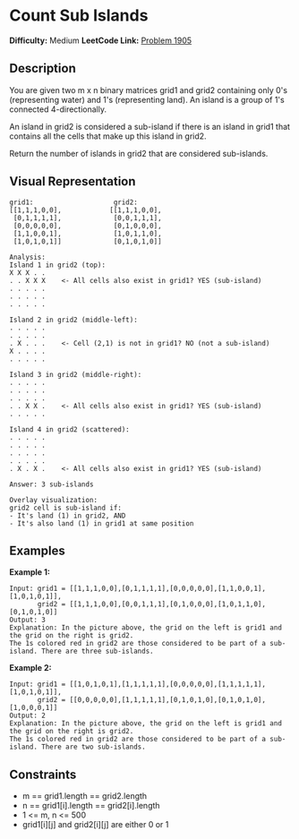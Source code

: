 # Count Sub Islands

**Difficulty:** Medium
**LeetCode Link:** [Problem 1905](https://leetcode.com/problems/count-sub-islands/)

## Description
You are given two m x n binary matrices grid1 and grid2 containing only 0's (representing water) and 1's (representing land). An island is a group of 1's connected 4-directionally.

An island in grid2 is considered a sub-island if there is an island in grid1 that contains all the cells that make up this island in grid2.

Return the number of islands in grid2 that are considered sub-islands.

## Visual Representation

```
grid1:                    grid2:
[[1,1,1,0,0],            [[1,1,1,0,0],
 [0,1,1,1,1],             [0,0,1,1,1],
 [0,0,0,0,0],             [0,1,0,0,0],
 [1,1,0,0,1],             [1,0,1,1,0],
 [1,0,1,0,1]]             [0,1,0,1,0]]

Analysis:
Island 1 in grid2 (top):
X X X . .
. . X X X    <- All cells also exist in grid1? YES (sub-island)
. . . . .
. . . . .
. . . . .

Island 2 in grid2 (middle-left):
. . . . .
. . . . .
. X . . .    <- Cell (2,1) is not in grid1? NO (not a sub-island)
X . . . .
. . . . .

Island 3 in grid2 (middle-right):
. . . . .
. . . . .
. . . . .
. . X X .    <- All cells also exist in grid1? YES (sub-island)
. . . . .

Island 4 in grid2 (scattered):
. . . . .
. . . . .
. . . . .
. . . . .
. X . X .    <- All cells also exist in grid1? YES (sub-island)

Answer: 3 sub-islands

Overlay visualization:
grid2 cell is sub-island if:
- It's land (1) in grid2, AND
- It's also land (1) in grid1 at same position
```

## Examples

**Example 1:**
```
Input: grid1 = [[1,1,1,0,0],[0,1,1,1,1],[0,0,0,0,0],[1,1,0,0,1],[1,0,1,0,1]],
       grid2 = [[1,1,1,0,0],[0,0,1,1,1],[0,1,0,0,0],[1,0,1,1,0],[0,1,0,1,0]]
Output: 3
Explanation: In the picture above, the grid on the left is grid1 and the grid on the right is grid2.
The 1s colored red in grid2 are those considered to be part of a sub-island. There are three sub-islands.
```

**Example 2:**
```
Input: grid1 = [[1,0,1,0,1],[1,1,1,1,1],[0,0,0,0,0],[1,1,1,1,1],[1,0,1,0,1]],
       grid2 = [[0,0,0,0,0],[1,1,1,1,1],[0,1,0,1,0],[0,1,0,1,0],[1,0,0,0,1]]
Output: 2
Explanation: In the picture above, the grid on the left is grid1 and the grid on the right is grid2.
The 1s colored red in grid2 are those considered to be part of a sub-island. There are two sub-islands.
```

## Constraints
- m == grid1.length == grid2.length
- n == grid1[i].length == grid2[i].length
- 1 <= m, n <= 500
- grid1[i][j] and grid2[i][j] are either 0 or 1
